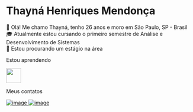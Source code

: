 # Thayná Henriques Mendonça
:wave: Olá! Me chamo Thayná, tenho 26 anos e moro em São Paulo, SP - Brasil <br />
:mortar_board: Atualmente estou cursando o primeiro semestre de Análise e Desenvolvimento de Sistemas <br />
:mag_right: Estou procurando um estágio na área <br />


Estou aprendendo <br />

<img src="https://cdn.jsdelivr.net/gh/devicons/devicon@latest/icons/python/python-original-wordmark.svg" width= "40" height="40"/> 

Meus contatos <br />

<a href="https://www.linkedin.com/in/thaynahmendonca" target="_blank">![image](https://github.com/thaahm/thaahm/assets/162355250/d568f65a-578d-4d93-a164-07b632532ae7)
<a href = "mailto:contato@thaynahmendonca@outlook.com">![image](https://github.com/thaahm/thaahm/assets/162355250/08ca8a81-1a9c-4f56-881a-5b6bf03aaf8c)
